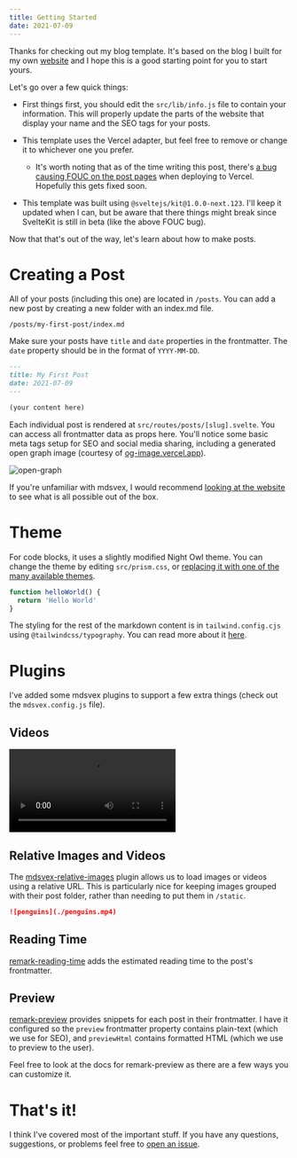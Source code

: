 ```yaml
---
title: Getting Started
date: 2021-07-09
---
```


Thanks for checking out my blog template. It's based on the blog I built for my own [website](https://mattjennings.io) and I hope this is a good starting point for you to start yours.

Let's go over a few quick things:

- First things first, you should edit the `src/lib/info.js` file to contain your information. This will properly update the parts of the website that display your name and the SEO tags for your posts.

- This template uses the Vercel adapter, but feel free to remove or change it to whichever one you prefer.

  - It's worth noting that as of the time writing this post, there's [a bug causing FOUC on the post pages](https://github.com/sveltejs/kit/issues/1872) when deploying to Vercel. Hopefully this gets fixed soon.

- This template was built using `@sveltejs/kit@1.0.0-next.123`. I'll keep it updated when I can, but be aware that there things might break since SvelteKit is still in beta (like the above FOUC bug).

Now that that's out of the way, let's learn about how to make posts.

# Creating a Post

All of your posts (including this one) are located in `/posts`. You can add a new post by creating a new folder with an index.md file.

```
/posts/my-first-post/index.md
```

Make sure your posts have `title` and `date` properties in the frontmatter. The `date` property should be in the format of `YYYY-MM-DD`.

```md
---
title: My First Post
date: 2021-07-09
---

(your content here)
```

Each individual post is rendered at `src/routes/posts/[slug].svelte`. You can access all frontmatter data as props here. You'll notice some basic meta tags setup for SEO and social media sharing, including a generated open graph image (courtesy of [og-image.vercel.app](https://og-image.vercel.app)).

![open-graph](https://og-image.vercel.app/**Getting%20Started**?theme=light&md=1&fontSize=100px&images=https%3A%2F%2Fassets.vercel.com%2Fimage%2Fupload%2Ffront%2Fassets%2Fdesign%2Fhyper-color-logo.svg)

If you're unfamiliar with mdsvex, I would recommend [looking at the website](https://mdsvex.com/playground) to see what is all possible out of the box.

# Theme

For code blocks, it uses a slightly modified Night Owl theme. You can change the theme by editing `src/prism.css`, or [replacing it with one of the many available themes](https://github.com/PrismJS/prism-themes/tree/master/themes).

```javascript
function helloWorld() {
  return 'Hello World'
}
```

The styling for the rest of the markdown content is in `tailwind.config.cjs` using `@tailwindcss/typography`. You can read more about it [here](https://github.com/tailwindlabs/tailwindcss-typography).

# Plugins

I've added some mdsvex plugins to support a few extra things (check out the `mdsvex.config.js` file).

## Videos

![penguins](./penguins.mp4)

## Relative Images and Videos

The [mdsvex-relative-images](https://github.com/mattjennings/mdsvex-relative-images) plugin allows us to load images or videos using a relative URL. This is particularly nice for keeping images grouped with their post folder, rather than needing to put them in `/static`.

```md
![penguins](./penguins.mp4)
```

## Reading Time

[remark-reading-time](https://github.com/mattjennings/remark-reading-time) adds the estimated reading time to the post's frontmatter.

## Preview

[remark-preview](https://github.com/mattjennings/remark-preview) provides snippets for each post in their frontmatter. I have it configured so the `preview` frontmatter property contains plain-text (which we use for SEO), and `previewHtml` contains formatted HTML (which we use to preview to the user).

Feel free to look at the docs for remark-preview as there are a few ways you can customize it.

# That's it!

I think I've covered most of the important stuff. If you have any questions, suggestions, or problems feel free to [open an issue](https://github.com/mattjennings/sveltekit-blog-template/issues).
